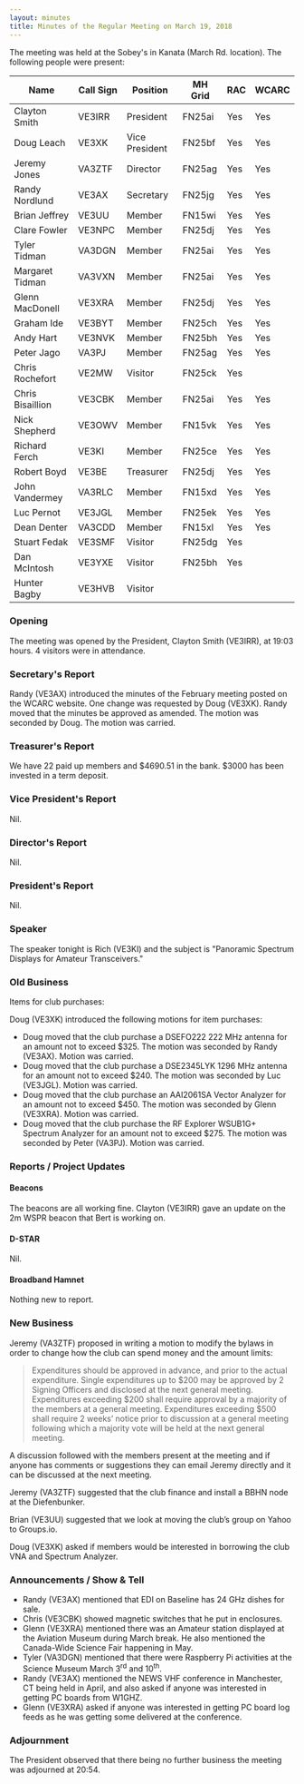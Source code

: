 ```yaml
---
layout: minutes
title: Minutes of the Regular Meeting on March 19, 2018
---
```


The meeting was held at the Sobey's in Kanata (March Rd. location).
The following people were present:

| Name             | Call Sign | Position       | MH Grid | RAC | WCARC |
|------------------|-----------|----------------|---------|-----|-------|
| Clayton Smith    | VE3IRR    | President      | FN25ai  | Yes |  Yes  |
| Doug Leach       | VE3XK     | Vice President | FN25bf  | Yes |  Yes  |
| Jeremy Jones     | VA3ZTF    | Director       | FN25ag  | Yes |  Yes  |
| Randy Nordlund   | VE3AX     | Secretary      | FN25jg  | Yes |  Yes  |
| Brian Jeffrey    | VE3UU     | Member         | FN15wi  | Yes |  Yes  |
| Clare Fowler     | VE3NPC    | Member         | FN25dj  | Yes |  Yes  |
| Tyler Tidman     | VA3DGN    | Member         | FN25ai  | Yes |  Yes  |
| Margaret Tidman  | VA3VXN    | Member         | FN25ai  | Yes |  Yes  |
| Glenn MacDonell  | VE3XRA    | Member         | FN25dj  | Yes |  Yes  |
| Graham Ide       | VE3BYT    | Member         | FN25ch  | Yes |  Yes  |
| Andy Hart        | VE3NVK    | Member         | FN25bh  | Yes |  Yes  |
| Peter Jago       | VA3PJ     | Member         | FN25ag  | Yes |  Yes  |
| Chris Rochefort  | VE2MW     | Visitor        | FN25ck  | Yes |       |
| Chris Bisaillion | VE3CBK    | Member         | FN25ai  | Yes |  Yes  |
| Nick Shepherd    | VE3OWV    | Member         | FN15vk  | Yes |  Yes  |
| Richard Ferch    | VE3KI     | Member         | FN25ce  | Yes |  Yes  |
| Robert Boyd      | VE3BE     | Treasurer      | FN25dj  | Yes |  Yes  |
| John Vandermey   | VA3RLC    | Member         | FN15xd  | Yes |  Yes  |
| Luc Pernot       | VE3JGL    | Member         | FN25ek  | Yes |  Yes  |
| Dean Denter      | VA3CDD    | Member         | FN15xl  | Yes |  Yes  |
| Stuart Fedak     | VE3SMF    | Visitor        | FN25dg  | Yes |       |
| Dan McIntosh     | VE3YXE    | Visitor        | FN25bh  | Yes |       |
| Hunter Bagby     | VE3HVB    | Visitor        |         |     |       |

### Opening

The meeting was opened by the President, Clayton Smith (VE3IRR), at 19:03 hours.
4 visitors were in attendance.

### Secretary's Report

Randy (VE3AX) introduced the minutes of the February meeting posted on the WCARC website. One change was requested by Doug (VE3XK).
Randy moved that the minutes be approved as amended. The motion was seconded by Doug.
The motion was carried.

### Treasurer's Report

We have 22 paid up members and $4690.51 in the bank. $3000 has been invested in a term deposit.

### Vice President's Report

Nil.

### Director's Report

Nil.

### President's Report

Nil.

### Speaker

The speaker tonight is Rich (VE3KI) and the subject is "Panoramic Spectrum Displays for Amateur Transceivers."

### Old Business

Items for club purchases:

Doug (VE3XK) introduced the following motions for item purchases:

* Doug moved that the club purchase a DSEFO222 222 MHz antenna for an amount not to exceed $325. The motion was seconded by Randy (VE3AX). Motion was carried.
* Doug moved that the club purchase a DSE2345LYK 1296 MHz antenna for an amount not to exceed $240. The motion was seconded by Luc (VE3JGL). Motion was carried.
* Doug moved that the club purchase an AAI2061SA Vector Analyzer for an amount not to exceed $450. The motion was seconded by Glenn (VE3XRA). Motion was carried.
* Doug moved that the club purchase the RF Explorer WSUB1G+ Spectrum Analyzer for an amount not to exceed $275. The motion was seconded by Peter (VA3PJ). Motion was carried.

### Reports / Project Updates

#### Beacons

The beacons are all working fine.
Clayton (VE3IRR) gave an update on the 2m WSPR beacon that Bert is working on.

#### D-STAR

Nil.

#### Broadband Hamnet

Nothing new to report.

### New Business

Jeremy (VA3ZTF) proposed in writing a motion to modify the bylaws in order to change how the club can spend money and the amount limits:

> Expenditures should be approved in advance, and prior to the actual expenditure. Single expenditures up to $200 may be approved by 2 Signing Officers and disclosed at the next general meeting. Expenditures exceeding $200 shall require approval by a majority of the members at a general meeting. Expenditures exceeding $500 shall require 2 weeks’ notice prior to discussion at a general meeting following which a majority vote will be held at the next general meeting.

A discussion followed with the members present at the meeting and if anyone has comments or suggestions they can email Jeremy directly and it can be discussed at the next meeting.

Jeremy (VA3ZTF) suggested that the club finance and install a BBHN node at the Diefenbunker.

Brian (VE3UU) suggested that we look at moving the club’s group on Yahoo to Groups.io.

Doug (VE3XK) asked if members would be interested in borrowing the club VNA and Spectrum Analyzer.

### Announcements / Show & Tell

* Randy (VE3AX) mentioned that EDI on Baseline has 24 GHz dishes for sale.
* Chris (VE3CBK) showed magnetic switches that he put in enclosures.
* Glenn (VE3XRA) mentioned there was an Amateur station displayed at the Aviation Museum during March break. He also mentioned the Canada-Wide Science Fair happening in May.
* Tyler (VA3DGN) mentioned that there were Raspberry Pi activities at the Science Museum March 3<sup>rd</sup> and 10<sup>th</sup>.
* Randy (VE3AX) mentioned the NEWS VHF conference in Manchester, CT being held in April, and also asked if anyone was interested in getting PC boards from W1GHZ.
* Glenn (VE3XRA) asked if anyone was interested in getting PC board log feeds as he was getting some delivered at the conference.

### Adjournment

The President observed that there being no further business the meeting was
adjourned at 20:54.
